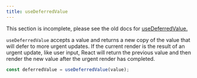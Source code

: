 ```yaml
---
title: useDeferredValue
---
```


<Wip>

This section is incomplete, please see the old docs for [useDeferredValue.](https://reactjs.org/docs/hooks-reference.html#usedeferredvalue)

</Wip>


<Intro>

`useDeferredValue` accepts a value and returns a new copy of the value that will defer to more urgent updates. If the current render is the result of an urgent update, like user input, React will return the previous value and then render the new value after the urgent render has completed.

```js
const deferredValue = useDeferredValue(value);
```

</Intro>

<InlineToc />
